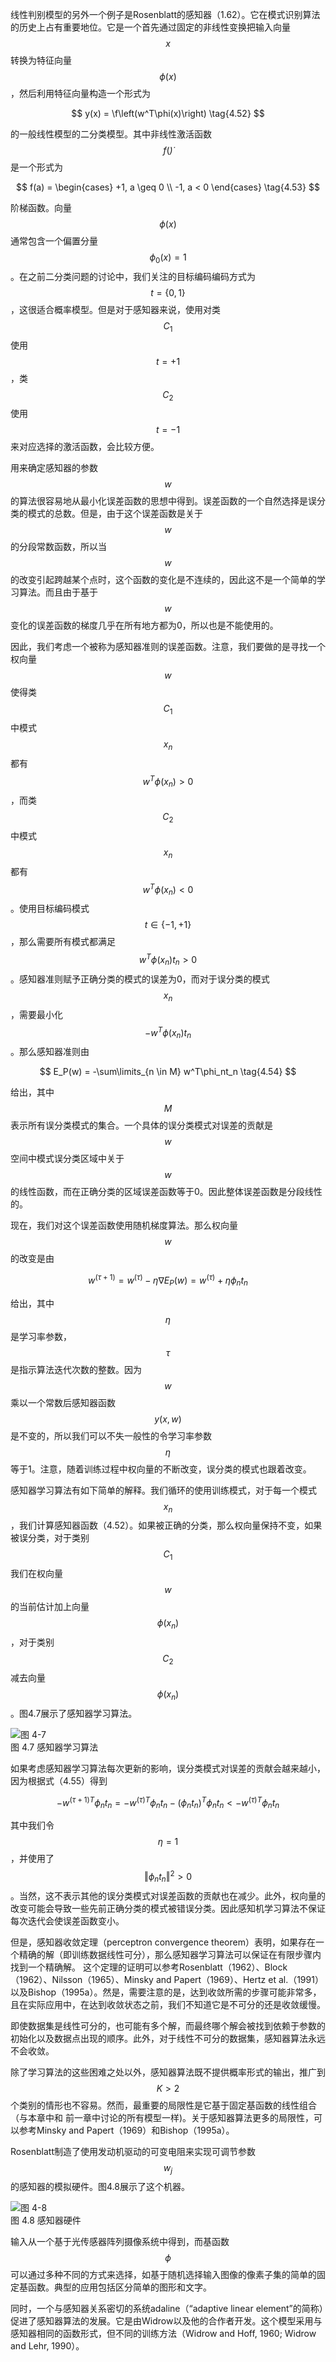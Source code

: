 线性判别模型的另外一个例子是Rosenblatt的感知器（1.62）。它在模式识别算法的历史上占有重要地位。它是一个首先通过固定的非线性变换把输入向量$$ x $$转换为特征向量$$ \phi(x) $$，然后利用特征向量构造一个形式为

$$
y(x) = \f\left(w^T\phi(x)\right) \tag{4.52}
$$

的一般线性模型的二分类模型。其中非线性激活函数$$ f(\dot) $$是一个形式为

$$
f(a) = 
\begin{cases}
+1, a \geq 0 \\
-1, a < 0
\end{cases} \tag{4.53}
$$

阶梯函数。向量$$ \phi(x) $$通常包含一个偏置分量$$ \phi_0(x) = 1 $$。在之前二分类问题的讨论中，我们关注的目标编码编码方式为$$ t = \{0, 1\} $$，这很适合概率模型。但是对于感知器来说，使用对类$$ C_1 $$使用$$ t = +1 $$，类$$ C_2 $$使用$$ t = -1 $$来对应选择的激活函数，会比较方便。    

用来确定感知器的参数$$ w $$的算法很容易地从最小化误差函数的思想中得到。误差函数的一个自然选择是误分类的模式的总数。但是，由于这个误差函数是关于$$ w $$的分段常数函数，所以当$$ w $$的改变引起跨越某个点时，这个函数的变化是不连续的，因此这不是一个简单的学习算法。而且由于基于$$ w $$变化的误差函数的梯度几乎在所有地方都为0，所以也是不能使用的。    

因此，我们考虑一个被称为感知器准则的误差函数。注意，我们要做的是寻找一个权向量$$ w $$使得类$$ C_1 $$中模式$$ x_n $$都有$$ w^T\phi(x_n) > 0 $$，而类$$ C_2 $$中模式$$ x_n $$都有$$  w^T\phi(x_n) < 0 $$。使用目标编码模式$$ t \in \{-1,+1\} $$，那么需要所有模式都满足$$  w^T\phi(x_n)t_n > 0 $$。感知器准则赋予正确分类的模式的误差为0，而对于误分类的模式$$ x_n $$，需要最小化$$ −w^T\phi(x_n)t_n $$。那么感知器准则由

$$
E_P(w) = -\sum\limits_{n \in M} w^T\phi_nt_n \tag{4.54}
$$

给出，其中$$ M $$表示所有误分类模式的集合。一个具体的误分类模式对误差的贡献是$$ w $$空间中模式误分类区域中关于$$ w $$的线性函数，而在正确分类的区域误差函数等于0。因此整体误差函数是分段线性的。    

现在，我们对这个误差函数使用随机梯度算法。那么权向量$$ w $$的改变是由

$$
w^{(\tau+1)} = w^{(\tau)} - \eta\nabla E_P(w) = w^{(\tau)} + \eta\phi_nt_n \tag{4.55}
$$

给出，其中$$ \eta $$是学习率参数，$$ \tau $$是指示算法迭代次数的整数。因为$$ w $$乘以一个常数后感知器函数$$ y(x,w) $$是不变的，所以我们可以不失一般性的令学习率参数$$ \eta $$等于1。注意，随着训练过程中权向量的不断改变，误分类的模式也跟着改变。    

感知器学习算法有如下简单的解释。我们循环的使用训练模式，对于每一个模式$$ x_n $$，我们计算感知器函数（4.52）。如果被正确的分类，那么权向量保持不变，如果被误分类，对于类别$$ C_1 $$我们在权向量$$ w $$的当前估计加上向量$$ \phi(x_n) $$，对于类别$$ C_2 $$减去向量$$ \phi(x_n) $$。图4.7展示了感知器学习算法。    

![图 4-7](images/perceptron.png)      
图 4.7 感知器学习算法

如果考虑感知器学习算法每次更新的影响，误分类模式对误差的贡献会越来越小，因为根据式（4.55）得到

$$
-w^{(\tau+1)T}\phi_nt_n=-w^{(\tau)T}\phi_nt_n-(\phi_nt_n)^T\phi_nt_n < -w^{(\tau)T}\phi_nt_n \tag{4.56}
$$

其中我们令$$ \eta = 1 $$，并使用了$$ \Vert \phi_nt_n \Vert^2 > 0 $$。当然，这不表示其他的误分类模式对误差函数的贡献也在减少。此外，权向量的改变可能会导致一些先前正确分类的模式被错误分类。因此感知机学习算法不保证每次迭代会使误差函数变小。    

但是，感知器收敛定理（perceptron convergence theorem）表明，如果存在一个精确的解（即训练数据线性可分），那么感知器学习算法可以保证在有限步骤内找到一个精确解。 这个定理的证明可以参考Rosenblatt（1962）、Block（1962）、Nilsson（1965）、Minsky and Papert（1969）、Hertz et
al.（1991）以及Bishop（1995a）。然是，需要注意的是，达到收敛所需的步骤可能非常多，且在实际应用中，在达到收敛状态之前，我们不知道它是不可分的还是收敛缓慢。     

即使数据集是线性可分的，也可能有多个解，而最终哪个解会被找到依赖于参数的初始化以及数据点出现的顺序。此外，对于线性不可分的数据集，感知器算法永远不会收敛。    

除了学习算法的这些困难之处以外，感知器算法既不提供概率形式的输出，推广到$$ K > 2 $$个类别的情形也不容易。然而，最重要的局限性是它基于固定基函数的线性组合（与本章中和 前一章中讨论的所有模型一样)。关于感知器算法更多的局限性，可以参考Minsky and Papert（1969）和Bishop（1995a）。    

Rosenblatt制造了使用发动机驱动的可变电阻来实现可调节参数$$ w_j $$的感知器的模拟硬件。图4.8展示了这个机器。

![图 4-8](images/perceptron_machine.png)      
图 4.8 感知器硬件

输入从一个基于光传感器阵列摄像系统中得到，而基函数$$ \phi $$可以通过多种不同的方式来选择，如基于随机选择输入图像的像素子集的简单的固定基函数。典型的应用包括区分简单的图形和文字。   

同时，一个与感知器关系密切的系统adaline（“adaptive linear element”的简称）促进了感知器算法的发展。它是由Widrow以及他的合作者开发。这个模型采用与感知器相同的函数形式，但不同的训练方法（Widrow and Hoff, 1960; Widrow and Lehr, 1990）。
